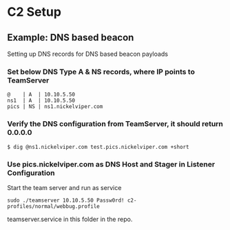 # C2 Setup

## Example: DNS based beacon

Setting up DNS records for DNS based beacon payloads

### Set below DNS Type A & NS records, where IP points to TeamServer

    @    | A  | 10.10.5.50
    ns1  | A  | 10.10.5.50
    pics | NS | ns1.nickelviper.com

### Verify the DNS configuration from TeamServer, it should return 0.0.0.0

    $ dig @ns1.nickelviper.com test.pics.nickelviper.com +short

### Use pics.nickelviper.com as DNS Host and Stager in Listener Configuration

Start the team server and run as service

    sudo ./teamserver 10.10.5.50 Passw0rd! c2-profiles/normal/webbug.profile

teamserver.service in this folder in the repo.

